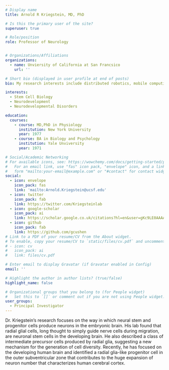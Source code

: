 ```yaml
---
# Display name
title: Arnold R Kriegstein, MD, PhD

# Is this the primary user of the site?
superuser: true

# Role/position
role: Professor of Neurology


# Organizations/Affiliations
organizations:
  - name: Unviersity of California at San Francsico
    url: ''

# Short bio (displayed in user profile at end of posts)
bio: My research interests include distributed robotics, mobile computing and programmable matter.

interests:
  - Stem Cell Biology
  - Neurodevelopment
  - Neurodevelopmental Disorders

education:
  courses:
    - course: MD,PhD in Physiology
      institution: New York University
      year: 1977
    - course: BA in Biology and Psychology
      institution: Yale Unviversity
      year: 1971

# Social/Academic Networking
# For available icons, see: https://wowchemy.com/docs/getting-started/page-builder/#icons
#   For an email link, use "fas" icon pack, "envelope" icon, and a link in the
#   form "mailto:your-email@example.com" or "#contact" for contact widget.
social:
  - icon: envelope
    icon_pack: fas
    link: 'mailto:Arnold.Kriegstein@ucsf.edu'
  - icon: twitter
    icon_pack: fab
    link: https://twitter.com/Kriegsteinlab
  - icon: google-scholar
    icon_pack: ai
    link: https://scholar.google.co.uk/citations?hl=en&user=gKc9LE0AAAAJ
  - icon: github
    icon_pack: fab
    link: https://github.com/gcushen
# Link to a PDF of your resume/CV from the About widget.
# To enable, copy your resume/CV to `static/files/cv.pdf` and uncomment the lines below.
# - icon: cv
#   icon_pack: ai
#   link: files/cv.pdf

# Enter email to display Gravatar (if Gravatar enabled in Config)
email: ''

# Highlight the author in author lists? (true/false)
highlight_name: false

# Organizational groups that you belong to (for People widget)
#   Set this to `[]` or comment out if you are not using People widget.
user_groups:
  - Principal Investigator
---
```


 Dr. Kriegstein’s research focuses on the way in which neural stem and progenitor cells produce neurons in the embryonic brain.  His lab found that radial glial cells, long thought to simply guide nerve cells during migration, are neuronal stem cells in the developing brain.  He also described a class of intermediate precursor cells produced by radial glia, suggesting a new mechanism for the generation of cell diversity.  Recently, he has focused on the developing human brain and identified a radial glia-like progenitor cell in the outer subventricular zone that contributes to the huge expansion of neuron number that characterizes human cerebral cortex.